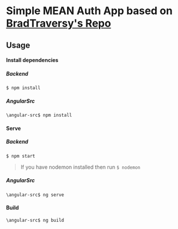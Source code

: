 # Simple MEAN Auth App based on [BradTraversy's Repo](https://github.com/bradtraversy/meanauthapp)

## Usage

#### Install dependencies
##### Backend
`$ npm install`
##### AngularSrc
`\angular-src$ npm install`

#### Serve
##### Backend
`$ npm start`
> If you have nodemon installed then run `$ nodemon`

##### AngularSrc
`\angular-src$ ng serve`

#### Build
`\angular-src$ ng build`
